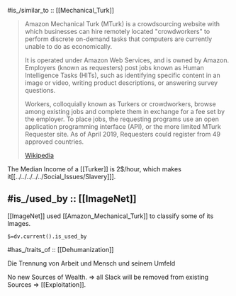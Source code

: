 ﻿---
aliases:
- MTurk
---

#is_/similar_to :: [[Mechanical_Turk]] 


> Amazon Mechanical Turk (MTurk) is a crowdsourcing website with which businesses can hire remotely located "crowdworkers" to perform discrete on-demand tasks that computers are currently unable to do as economically. 
> 
> It is operated under Amazon Web Services, and is owned by Amazon. Employers (known as requesters) post jobs known as Human Intelligence Tasks (HITs), such as identifying specific content in an image or video, writing product descriptions, or answering survey questions. 
> 
> Workers, colloquially known as Turkers or crowdworkers, browse among existing jobs and complete them in exchange for a fee set by the employer. To place jobs, the requesting programs use an open application programming interface (API), or the more limited MTurk Requester site. As of April 2019, Requesters could register from 49 approved countries.
>
> [Wikipedia](https://en.wikipedia.org/wiki/Amazon%20Mechanical%20Turk)

The Median Income of a [[Turker]] is 2$/hour, which makes it[[../../../../../Social_Issues/Slavery]]]. 

## #is_/used_by :: [[ImageNet]] 

[[ImageNet]] used [[Amazon_Mechanical_Turk]] to classify some of its Images. 

`$=dv.current().is_used_by`

#has_/traits_of :: [[Dehumanization]] 

Die Trennung von Arbeit und Mensch und seinem Umfeld 

No new Sources of Wealth. => all Slack will be removed from existing Sources => [[Exploitation]]. 


